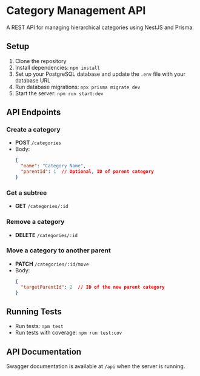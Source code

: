 # Category Management API

A REST API for managing hierarchical categories using NestJS and Prisma.

## Setup

1. Clone the repository
2. Install dependencies: `npm install`
3. Set up your PostgreSQL database and update the `.env` file with your database URL
4. Run database migrations: `npx prisma migrate dev`
5. Start the server: `npm run start:dev`

## API Endpoints

### Create a category
- **POST** `/categories`
- Body:
  ```json
  {
    "name": "Category Name",
    "parentId": 1  // Optional, ID of parent category
  }
  ```

### Get a subtree
- **GET** `/categories/:id`

### Remove a category
- **DELETE** `/categories/:id`

### Move a category to another parent
- **PATCH** `/categories/:id/move`
- Body:
  ```json
  {
    "targetParentId": 2  // ID of the new parent category
  }
  ```

## Running Tests

- Run tests: `npm test`
- Run tests with coverage: `npm run test:cov`

## API Documentation

Swagger documentation is available at `/api` when the server is running.